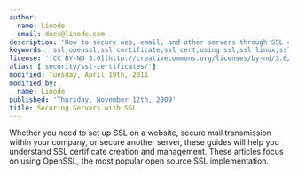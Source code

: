 ```yaml
---
author:
  name: Linode
  email: docs@linode.com
description: 'How to secure web, email, and other servers through SSL certificate creation and management.'
keywords: 'ssl,openssl,ssl certificate,ssl cert,using ssl,ssl linux,ssl apache,ssl email'
license: '[CC BY-ND 3.0](http://creativecommons.org/licenses/by-nd/3.0/us/)'
alias: ['security/ssl-certificates/']
modified: Tuesday, April 19th, 2011
modified_by:
  name: Linode
published: 'Thursday, November 12th, 2009'
title: Securing Servers with SSL
---
```


Whether you need to set up SSL on a website, secure mail transmission within your company, or secure another server, these guides will help you understand SSL certificate creation and management. These articles focus on using OpenSSL, the most popular open source SSL implementation.

